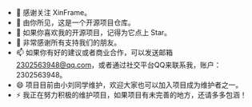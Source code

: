 - 👋 感谢关注 XinFrame。
- 👀 由你所见，这是一个开源项目仓库。
- 🌱 如果你喜欢我的开源项目，记得为它点上 Star。
- 💞️ 非常感谢所有支持我们的朋友。
- 📫 如果你有好的建议或者商业合作，可以发送邮箱 2302563948@qq.com，或者通过社交平台QQ来联系我，账户：2302563948。
- 😄 项目目前由小刘同学维护，欢迎大家也可以加入项目成为维护者之一。
- ⚡ 我正在努力积极的维护项目，如果项目有未完善的地方，还请多多包涵！

<!---
xinframe/xinframe is a ✨ special ✨ repository because its `README.md` (this file) appears on your GitHub profile.
You can click the Preview link to take a look at your changes.
--->
